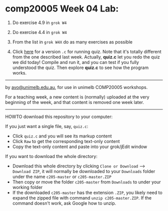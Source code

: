  comp20005 Week 04 Lab:
=======
1. Do exercise 4.9 in `grok W4`

1. Do exercise 4.4 in `grok W4`

1. From the list in `grok W4X` do as many exercises as possible 

1. Click [here](./quiz.c) for a version `.c` for running quiz. Note that 
it's totally different from the one described last week.
Actually,  **quiz.c** let you redo the quiz we did today! Compile and run it, and you can test
if you fully understood the quiz. Then explore **quiz.c** to see how the program works.



-------------------------------------------------------------
by avo@unimelb.edu.au, for use in unimelb COMP20005 workshops.

For a teaching week, a new content is (normally) uploaded at the very beginning of the week, and that content is removed one week later.

------------------------------------------------------
HOWTO download this repository to your computer:

If you just want a single file, say, `quiz.c`:
  * Click `quiz.c` and you will see its markup content
  * Click `Raw` to get the corresponding text-only content 
  * Copy the text-only content and paste into your grok/jEdit window


If you want to download the whole directory:
  * Download this whole directory by clicking `Clone or Download` --> `Download ZIP`, it will normally be downloaded to your `Downloads` folder under the name `c205-master` or `c205-master.ZIP`
  * Then copy or move the folder `c205-master` from `Downloads` to under your working folder
  * If the downloaded `c205-master` has the extension `.ZIP`, you likely need to expand the zipped file with command `unzip c205-master.ZIP`. If the command doesn't work, ask Google how to unzip.
 
